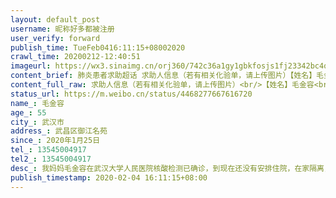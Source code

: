 ```yaml
---
layout: default_post
username: 昵称好多都被注册
user_verify: forward
publish_time: TueFeb0416:11:15+08002020
crawl_time: 20200212-12:40:51
imageurl: https://wx3.sinaimg.cn/orj360/742c36a1gy1gbkfosjs1fj23342bc4qr.jpg,https://wx2.sinaimg.cn/orj360/742c36a1gy1gbkfoyouubj24mo668qvc.jpg,https://wx1.sinaimg.cn/orj360/742c36a1gy1gbkfp2evuaj22bc3344qr.jpg
content_brief: 肺炎患者求助超话 求助人信息（若有相关化验单，请上传图片）【姓名】毛金容【年龄】55【所在城市】武汉市【所在小区、社区】武昌区御江名苑【患病时间】2020年1月25日【联系方式】13545004917【其他紧急联系人】13545004917【病情描述】我妈妈毛金容在武汉大学人民医院核酸检测已确诊，到 ...全文
content_full_raw: 求助人信息（若有相关化验单，请上传图片）<br/>【姓名】毛金容<br/>【年龄】55<br/>【所在城市】武汉市<br/>【所在小区、社区】武昌区御江名苑<br/>【患病时间】2020年1月25日<br/>【联系方式】13545004917<br/>【其他紧急联系人】13545004917<br/>【病情描述】我妈妈毛金容在武汉大学人民医院核酸检测已确诊，到现在还没有安排住院，在家隔离，病情一天比一天严重，现已高烧39.1、头重、胸闷、呼吸困难等症状。一个确诊病人不收治住院隔离，不管是对我家里人还是对社会都是一个巨大的隐患，刚刚老人家跟我说没地方住院就回老家，老人家的传统思想:落叶归根。我到底该怎么办？谁能帮帮我？<adata-url="http://t.cn/Rxrz3FI"href="http://weibo.com/p/100101B2094757D06FABFA429F"data-hide=""><spanclass='url-icon'><imgstyle='width:1rem;height:1rem'src='https://h5.sinaimg.cn/upload/2015/09/25/3/timeline_card_small_location_default.png'></span><spanclass="surl-text">武汉·司门口</span></a>
status_url: https://m.weibo.cn/status/4468277667616720
name_: 毛金容
age_: 55
city_: 武汉市
address_: 武昌区御江名苑
since_: 2020年1月25日
tel_: 13545004917
tel2_: 13545004917
desc_: 我妈妈毛金容在武汉大学人民医院核酸检测已确诊，到现在还没有安排住院，在家隔离，病情一天比一天严重，现已高烧39.1、头重、胸闷、呼吸困难等症状。一个确诊病人不收治住院隔离，不管是对我家里人还是对社会都是一个巨大的隐患，刚刚老人家跟我说没地方住院就回老家，老人家的传统思想落叶归根。我到底该怎么办？谁能帮帮我？<adata-url="http//t.cn/Rxrz3FI"href="http//weibo.com/p/100101B2094757D06FABFA429F"data-hide=""><spanclass='url-icon'><imgstyle='width1rem;height1rem'src='https//h5.sinaimg.cn/upload/2015/09/25/3/timeline_card_small_location_default.png'></span><spanclass="surl-text">武汉·司门口</span></a>
publish_timestamp: 2020-02-04 16:11:15+08:00
---
```


